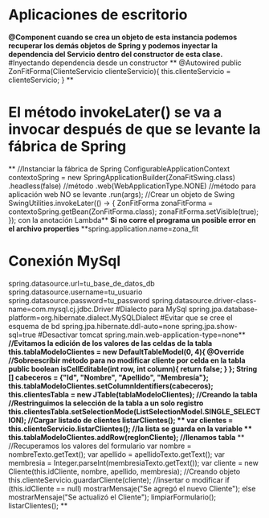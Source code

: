 # Aplicaciones de escritorio
**@Component cuando se crea un objeto de esta instancia podemos recuperar los demás objetos de Spring y podemos inyectar la dependencia del Servicio dentro del constructor de esta clase.**
#Inyectando dependencia desde un constructor
** 
@Autowired
     public ZonFitForma(ClienteServicio clienteServicio){
        this.clienteServicio = clienteServicio;
    }
**
# El método invokeLater() se va a invocar después de que se levante la fábrica de Spring
**
//Instanciar la fábrica de Spring
ConfigurableApplicationContext contextoSpring = new SpringApplicationBuilder(ZonaFitSwing.class)
        .headless(false)  //método
        .web(WebApplicationType.NONE)  //método para aplicación web NO se levante
        .run(args);
//Crear un objeto de Swing
SwingUtilities.invokeLater(() -> {
    ZonFitForma zonaFitForma = contextoSpring.getBean(ZonFitForma.class);
    zonaFitForma.setVisible(true);
});
con la anotación Lambda**
**Si no corre el programa un posible error en el archivo properties**
**spring.application.name=zona_fit
# Conexión MySql
spring.datasource.url=tu_base_de_datos_db
spring.datasource.username=tu_usuario
spring.datasource.password=tu_password
spring.datasource.driver-class-name=com.mysql.cj.jdbc.Driver
#Dialecto para MySql
spring.jpa.database-platform=org.hibernate.dialect.MySQLDialect
#Evitar que se cree el esquema de bd
spring.jpa.hibernate.ddl-auto=none
spring.jpa.show-sql=true
#Desactivar tomcat
spring.main.web-application-type=none**
**//Evitamos la edición de los valores de las celdas de la tabla
        this.tablaModeloClientes = new DefaultTableModel(0, 4){
            @Override //Sobreescribir método para no modificar cliente por celda en la tabla
            public boolean isCellEditable(int row, int column){
                return false;
            }
        };
        String [] cabeceros = {"Id", "Nombre", "Apellido", "Membresía"};
        this.tablaModeloClientes.setColumnIdentifiers(cabeceros);
        this.clientesTabla = new JTable(tablaModeloClientes); //Creando la tabla
        //Restringuimos la selección de la tabla a un solo registro
        this.clientesTabla.setSelectionMode(ListSelectionModel.SINGLE_SELECTION);
        //Cargar listado de clientes
        listarClientes();
**
**var clientes = this.clienteServicio.listarClientes(); //la lista se guarda en la variable**
** this.tablaModeloClientes.addRow(reglonCliente); //llenamos tabla**
**
  //Recuperamos los valores del formulario
        var nombre = nombreTexto.getText();
        var apellido = apellidoTexto.getText();
        var membresia = Integer.parseInt(membresiaTexto.getText());
        var cliente = new Cliente(this.idCliente, nombre, apellido, membresia); //Creando objeto
        this.clienteServicio.guardarCliente(cliente); //insertar o modificar
        if (this.idCliente == null)
            mostrarMensaje("Se agregó el nuevo Cliente");
        else
            mostrarMensaje("Se actualizó el Cliente");
        limpiarFormulario();
        listarClientes();
**

